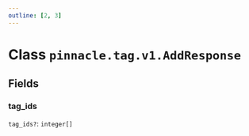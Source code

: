 ```yaml
---
outline: [2, 3]
---
```


# Class `pinnacle.tag.v1.AddResponse`




## Fields

### tag_ids <Badge type="danger" text="nullable" />

`tag_ids?`: <code>integer[]</code>




